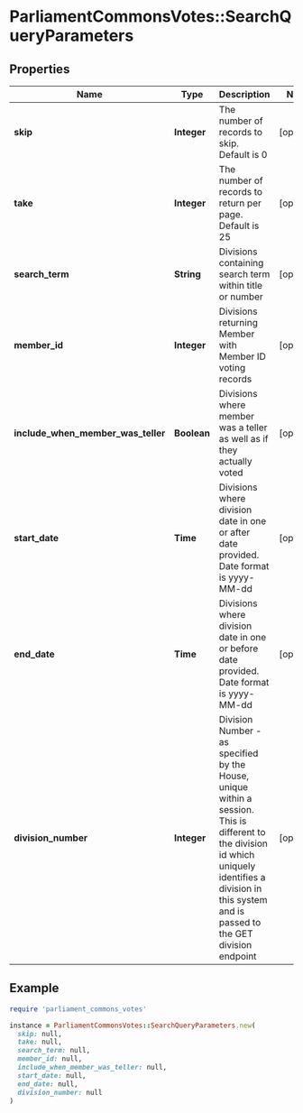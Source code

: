 # ParliamentCommonsVotes::SearchQueryParameters

## Properties

| Name | Type | Description | Notes |
| ---- | ---- | ----------- | ----- |
| **skip** | **Integer** | The number of records to skip. Default is 0 | [optional] |
| **take** | **Integer** | The number of records to return per page. Default is 25 | [optional] |
| **search_term** | **String** | Divisions containing search term within title or number | [optional] |
| **member_id** | **Integer** | Divisions returning Member with Member ID voting records | [optional] |
| **include_when_member_was_teller** | **Boolean** | Divisions where member was a teller as well as if they actually voted | [optional] |
| **start_date** | **Time** | Divisions where division date in one or after date provided. Date format is yyyy-MM-dd | [optional] |
| **end_date** | **Time** | Divisions where division date in one or before date provided. Date format is yyyy-MM-dd | [optional] |
| **division_number** | **Integer** | Division Number - as specified by the House, unique within a session. This is different to the division id which uniquely identifies a division in this system and is passed to the GET division endpoint | [optional] |

## Example

```ruby
require 'parliament_commons_votes'

instance = ParliamentCommonsVotes::SearchQueryParameters.new(
  skip: null,
  take: null,
  search_term: null,
  member_id: null,
  include_when_member_was_teller: null,
  start_date: null,
  end_date: null,
  division_number: null
)
```

